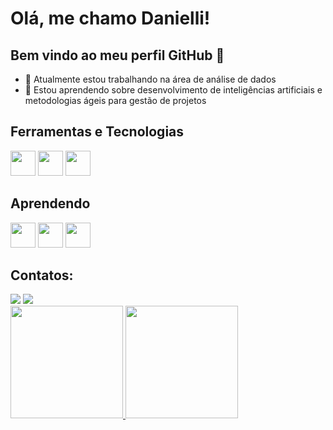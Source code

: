 # Olá, me chamo Danielli! 
## Bem vindo ao meu perfil GitHub 👋

- 🔭 Atualmente estou trabalhando na área de análise de dados
- 🌱 Estou aprendendo sobre desenvolvimento de inteligências artificiais e metodologias ágeis para gestão de projetos


## Ferramentas e Tecnologias

<img loading="lazy" src="https://cdn.jsdelivr.net/gh/devicons/devicon@latest/icons/notion/notion-original.svg" width="40" height="40" /> <img loading="lazy" src="https://cdn.jsdelivr.net/gh/devicons/devicon@latest/icons/python/python-original.svg" width="40" height="40" /> <img loading="lazy" src="https://cdn.jsdelivr.net/gh/devicons/devicon@latest/icons/vscode/vscode-original.svg" width="40" height="40" />

## Aprendendo

<img loading="lazy" src="https://cdn.jsdelivr.net/gh/devicons/devicon@latest/icons/azuresqldatabase/azuresqldatabase-original.svg" width="40" height="40" /> <img loading="lazy" src="https://cdn.jsdelivr.net/gh/devicons/devicon@latest/icons/googlecloud/googlecloud-original.svg" width="40" height="40" /> <img loading="lazy" src="https://cdn.jsdelivr.net/gh/devicons/devicon@latest/icons/azure/azure-original.svg" width="40" height="40" />

## Contatos:

<div>
<a href = "mailto:borgesdanielli81@gmail.com"><img loading="lazy" src="https://img.shields.io/badge/Gmail-D14836?style=for-the-badge&logo=gmail&logoColor=white" target="_blank"></a>
<a href="https://www.linkedin.com/in/danielliborges" target="_blank"><img loading="lazy" src="https://img.shields.io/badge/-LinkedIn-%230077B5?style=for-the-badge&logo=linkedin&logoColor=white" target="_blank"></a>   
</div>

<div>
<a href="https://github.com/danisborges">
<img loading="lazy" height="180em" src="https://github-readme-stats.vercel.app/api/top-langs/?username=danisborges&layout=compact&langs_count=7&theme=transparent"/>
<img loading="lazy" height="180em" src="https://github-readme-stats.vercel.app/api?username=danisborges&show_icons=true&theme=transparent&include_all_commits=true&count_private=true"/>
</div>
